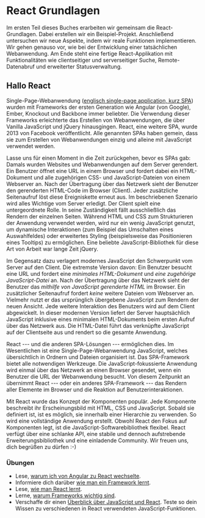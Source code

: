 # React Grundlagen

Im ersten Teil dieses Buches erarbeiten wir gemeinsam die React-Grundlagen. Dabei erstellen wir ein Beispiel-Projekt. Anschließend untersuchen wir neue Aspekte, indem wir reale Funktionen implementieren. Wir gehen genauso vor, wie bei der Entwicklung einer tatsächlichen Webanwendung. Am Ende steht eine fertige React-Applikation mit Funktionalitäten wie clientseitiger und serverseitiger Suche, Remote-Datenabruf und erweiterter Statusverwaltung.

## Hallo React

Single-Page-Webanwendung ([englisch single-page application, kurz SPA](https://de.wikipedia.org/wiki/Single-Page-Webanwendung)) wurden mit Frameworks der ersten Generation wie Angular (von Google), Ember, Knockout und Backbone immer beliebter. Die Verwendung dieser Frameworks erleichterte das Erstellen von Webanwendungen, die über Vanilla JavaScript und jQuery hinausgingen. React, eine weitere SPA, wurde 2013 von Facebook veröffentlicht. Alle genannten SPAs haben gemein, dass sie zum Erstellen von Webanwendungen einzig und alleine mit JavaScript verwendet werden.

Lasse uns für einen Moment in die Zeit zurückgehen, bevor es SPAs gab: Damals wurden Websites und Webanwendungen auf dem Server gerendert. Ein Benutzer öffnet eine URL in einem Browser und fordert dabei ein HTML-Dokument und alle zugehörigen CSS- und JavaScript-Dateien von einem Webserver an. Nach der Übertragung über das Netzwerk sieht der Benutzer den gerenderten HTML-Code im Browser (Client). Jeder zusätzliche Seitenaufruf löst diese Ereigniskette erneut aus. Im beschriebenen Szenario wird alles Wichtige vom Server erledigt. Der Client spielt eine untergeordnete Rolle. In seine Zuständigkeit fällt ausschließlich das Rendern der einzelnen Seiten. Während HTML und CSS zum Strukturieren der Anwendung verwendet werden, wird nur ein wenig JavaScript genutzt, um dynamische Interaktionen (zum Beispiel das Umschalten eines Auswahlfeldes) oder erweitertes Styling (beispielsweise das Positionieren eines Tooltips) zu ermöglichen. Eine beliebte JavaScript-Bibliothek für diese Art von Arbeit war lange Zeit jQuery.

Im Gegensatz dazu verlagert modernes JavaScript den Schwerpunkt vom Server auf den Client. Die extremste Version davon: Ein Benutzer besucht eine URL und fordert eine *minimales HTML-Dokument* und *eine zugehörige JavaScript-Datei* an. Nach der Übertragung über das Netzwerk sieht der Benutzer das *mithilfe von JavaScript gerenderte HTML* im Browser. Ein zusätzlicher Seitenaufruf fordert *keine* weitere Dateien vom Webserver an. Vielmehr nutzt er das ursprünglich übergebene JavaScript zum Rendern der neuen Ansicht. Jede weitere Interaktion des Benutzers wird auf dem Client abgewickelt. In dieser modernen Version liefert der Server hauptsächlich JavaScript inklusive eines minimalen HTML-Dokuments beim ersten Aufruf über das Netzwerk aus. Die HTML-Datei führt das verknüpfte JavaScript auf der Clientseite aus und rendert so die gesamte Anwendung.

React --- und die anderen SPA-Lösungen --- ermöglichen dies. Im Wesentlichen ist eine Single-Page-Webanwendung JavaScript, welches übersichtlich in Ordnern und Dateien organisiert ist. Das SPA-Framework bietet alle notwendigen Werkzeuge. Die JavaScript-fokussierte Anwendung wird einmal über das Netzwerk an einen Browser gesendet, wenn ein Benutzer die URL der Webanwendung besucht. Von diesem Zeitpunkt an übernimmt React --- oder ein anderes SPA-Framework --- das Rendern aller Elemente im Browser und die Reaktion auf Benutzerinteraktionen.

Mit React wurde das Konzept der Komponenten populär. Jede Komponente beschreibt ihr Erscheinungsbild mit HTML, CSS und JavaScript. Sobald sie definiert ist, ist es möglich, sie innerhalb einer Hierarchie zu verwenden. So wird eine vollständige Anwendung erstellt. Obwohl React den Fokus auf Komponenten legt, ist die JavaScript-Softwarebibliothek flexibel. React verfügt über eine schlanke API, eine stabile und dennoch aufstrebende Erweiterungsbibliothek und eine einladende Community. Wir freuen uns, dich begrüßen zu dürfen :-)

### Übungen

* Lese, [warum ich von Angular zu React wechselte](https://www.robinwieruch.de/reasons-why-i-moved-from-angular-to-react/).
* Informiere dich darüber [wie man ein Framework lernt](https://www.robinwieruch.de/how-to-learn-framework/).
* Lese, [wie man React lernt](https://www.robinwieruch.de/learn-react-js).
* Lerne, [warum Frameworks wichtig sind](https://www.robinwieruch.de/why-frameworks-matter).
* Verschaffe dir einen [Überblick über JavaScript und React](https://www.robinwieruch.de/javascript-fundamentals-react-requirements). Teste so dein Wissen zu verschiedenen in React verwendeten JavaScript-Funktionen.
